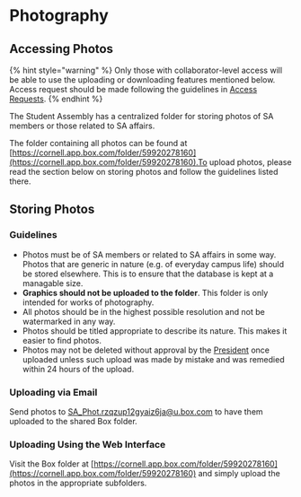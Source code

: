 # Photography

## Accessing Photos

{% hint style="warning" %}
Only those with collaborator-level access will be able to use the uploading or downloading features mentioned below. Access request should be made following the guidelines in [Access Requests](../assembly-operations/access-requests.md#making-access-requests).
{% endhint %}

The Student Assembly has a centralized folder for storing photos of SA members or those related to SA affairs.

The folder containing all photos can be found at [https://cornell.app.box.com/folder/59920278160](https://cornell.app.box.com/folder/59920278160).To upload photos, please read the section below on storing photos and follow the guidelines listed there.

## Storing Photos

### Guidelines

* Photos must be of SA members or related to SA affairs in some way. Photos that are generic in nature \(e.g. of everyday campus life\) should be stored elsewhere. This is to ensure that the database is kept at a managable size.
* **Graphics should not be uploaded to the folder**. This folder is only intended for works of photography.
* All photos should be in the highest possible resolution and not be watermarked in any way.
* Photos should be titled appropriate to describe its nature. This makes it easier to find photos.
* Photos may not be deleted without approval by the [President](../assembly-operations/student-assembly-leadership.md#president) once uploaded unless such upload was made by mistake and was remedied within 24 hours of the upload.

### Uploading via Email

Send photos to [SA\_Phot.rzqzup12gyaiz6ja@u.box.com](mailto:SA_Phot.rzqzup12gyaiz6ja@u.box.com) to have them uploaded to the shared Box folder.

### Uploading Using the Web Interface

Visit the Box folder at [https://cornell.app.box.com/folder/59920278160](https://cornell.app.box.com/folder/59920278160) and simply upload the photos in the appropriate subfolders.

